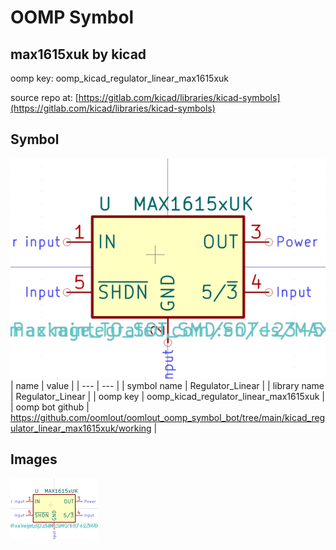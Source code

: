 # OOMP Symbol  
## max1615xuk  by kicad  
  
oomp key: oomp_kicad_regulator_linear_max1615xuk  
  
source repo at: [https://gitlab.com/kicad/libraries/kicad-symbols](https://gitlab.com/kicad/libraries/kicad-symbols)  
## Symbol  
  
[![working.png](working_600.png)](working.png)  
| name | value | 
| --- | --- | 
| symbol name | Regulator_Linear | 
| library name | Regulator_Linear | 
| oomp key | oomp_kicad_regulator_linear_max1615xuk | 
| oomp bot github | https://github.com/oomlout/oomlout_oomp_symbol_bot/tree/main/kicad_regulator_linear_max1615xuk/working | 
## Images  
  
[![working.png](working_140.png)](working.png)  
